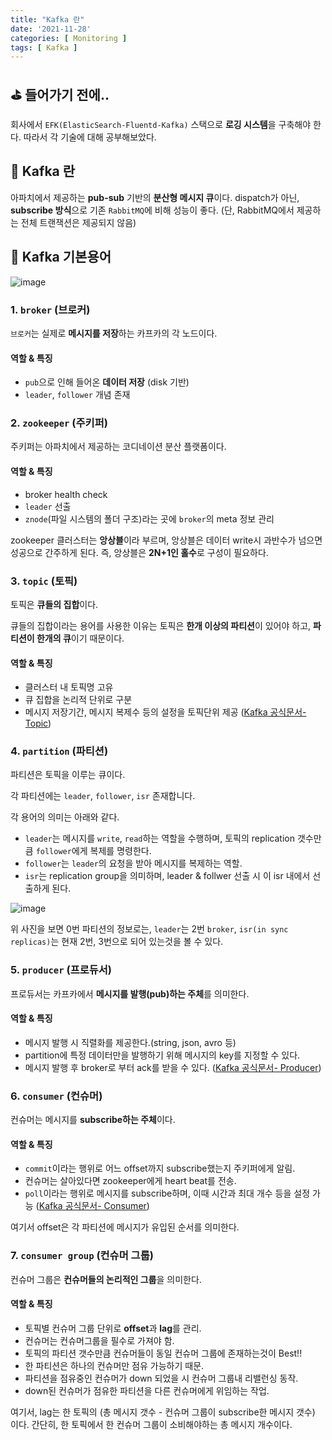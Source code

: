 ```yaml
---
title: "Kafka 란"
date: '2021-11-28'
categories: [ Monitoring ]
tags: [ Kafka ]
---
```


## ⛳ 들어가기 전에..

회사에서 `EFK(ElasticSearch-Fluentd-Kafka)` 스택으로 **로깅 시스템**을 구축해야 한다.
따라서 각 기술에 대해 공부해보았다.

## 📩 Kafka 란

아파치에서 제공하는 **pub-sub** 기반의 **분산형 메시지 큐**이다.
dispatch가 아닌, **subscribe 방식**으로 기존 `RabbitMQ`에 비해 성능이 좋다.
(단, RabbitMQ에서 제공하는 전체 트랜잭션은 제공되지 않음)

## 🧱 Kafka 기본용어

![image](https://user-images.githubusercontent.com/55419159/143737608-fd87cbb9-3ae8-4dc0-81be-ed64de1cf889.png)

### 1. `broker` (브로커)

`브로커`는 실제로 **메시지를 저장**하는 카프카의 각 노드이다.

#### 역할 & 특징

- `pub`으로 인해 들어온 **데이터 저장** (disk 기반)
- `leader`, `follower` 개념 존재

### 2. `zookeeper` (주키퍼)

주키퍼는 아파치에서 제공하는 코디네이션 분산 플랫폼이다.

#### 역할 & 특징

- broker health check
- `leader` 선출
- `znode`(파일 시스템의 폴더 구조)라는 곳에 `broker`의 meta 정보 관리

zookeeper 클러스터는 **앙상블**이라 부르며, 앙상블은 데이터 write시 과반수가 넘으면 성공으로 간주하게 된다.
즉, 앙상블은 **2N+1인 홀수**로 구성이 필요하다.

### 3. `topic` (토픽)

토픽은 **큐들의 집합**이다.

큐들의 집합이라는 용어를 사용한 이유는 토픽은 **한개 이상의 파티션**이 있어야 하고, **파티션이 한개의 큐**이기 때문이다.

#### 역할 & 특징

- 클러스터 내 토픽명 고유
- 큐 집합을 논리적 단위로 구분
- 메시지 저장기간, 메시지 복제수 등의 설정을 토픽단위 제공 ([Kafka 공식문서- Topic](https://kafka.apache.org/23/documentation.html#topicconfigs))

### 4. `partition` (파티션)

파티션은 토픽을 이루는 큐이다.

각 파티션에는 `leader`, `follower`, `isr` 존재합니다.

각 용어의 의미는 아래와 같다.

- `leader`는 메시지를 `write`, `read`하는 역할을 수행하며, 토픽의 replication 갯수만큼 `follower`에게 복제를 명령한다.
- `follower`는 `leader`의 요청을 받아 메시지를 복제하는 역할.
- `isr`는 replication group을 의미하며, leader & follwer 선출 시 이 isr 내에서 선출하게 된다.

![image](https://user-images.githubusercontent.com/55419159/143746108-38d945e4-9723-446a-a07c-6a42ea37feba.png)

위 사진을 보면 0번 파티션의 정보로는,
`leader`는 2번 `broker`, `isr(in sync replicas)`는 현재 2번, 3번으로 되어 있는것을 볼 수 있다.

### 5. `producer` (프로듀서)

프로듀서는 카프카에서 **메시지를 발행(pub)하는 주체**를 의미한다.

#### 역할 & 특징

- 메시지 발행 시 직렬화를 제공한다.(string, json, avro 등)
- partition에 특정 데이터만을 발행하기 위해 메시지의 key를 지정할 수 있다.
- 메시지 발행 후 broker로 부터 ack를 받을 수 있다. ([Kafka 공식문서- Producer](https://kafka.apache.org/23/documentation.html#producerapi))

### 6. `consumer` (컨슈머)

컨슈머는 메시지를 **subscribe하는 주체**이다.

#### 역할 & 특징

- `commit`이라는 행위로 어느 offset까지 subscribe했는지 주키퍼에게 알림.
- 컨슈머는 살아있다면 zookeeper에게 heart beat를 전송.
- `poll`이라는 행위로 메시지를 subscribe하며, 이때 시간과 최대 개수 등을 설정
  가능 ([Kafka 공식문서- Consumer](https://kafka.apache.org/23/documentation.html#consumerconfigs))

여기서 offset은 각 파티션에 메시지가 유입된 순서를 의미한다.

### 7. `consumer group` (컨슈머 그룹)

컨슈머 그룹은 **컨슈머들의 논리적인 그룹**을 의미한다.

#### 역할 & 특징

- 토픽별 컨슈머 그룹 단위로 **offset**과 **lag**를 관리.
- 컨슈머는 컨슈머그룹을 필수로 가져야 함.
- 토픽의 파티션 갯수만큼 컨슈머들이 동일 컨슈머 그룹에 존재하는것이 Best!!
- 한 파티션은 하나의 컨슈머만 점유 가능하기 때문.
- 파티션을 점유중인 컨슈머가 down 되었을 시 컨슈머 그룹내 리밸런싱 동작.
- down된 컨슈머가 점유한 파티션을 다른 컨슈머에게 위임하는 작업.

여기서, lag는 한 토픽의 (총 메시지 갯수 - 컨슈머 그룹이 subscribe한 메시지 갯수) 이다.
간단히, 한 토픽에서 한 컨슈머 그룹이 소비해야하는 총 메시지 개수이다.
